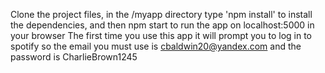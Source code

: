 Clone the project files, in the /myapp directory type 'npm install'
to install the dependencies, and then npm start to run the app on
localhost:5000 in your browser
The first time you use this app it will prompt you to log in to spotify
so the email you must use is cbaldwin20@yandex.com and the password is
CharlieBrown1245